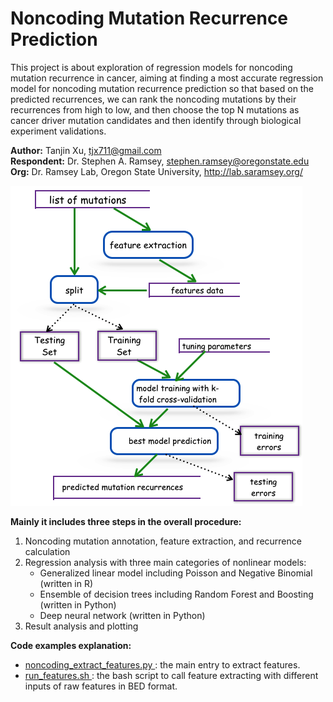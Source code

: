 # Noncoding Mutation Recurrence Prediction

This project is about exploration of regression models for noncoding mutation recurrence in cancer, aiming at finding a most accurate regression model for noncoding mutation recurrence prediction so that based on the predicted recurrences, we can rank the noncoding mutations by their recurrences from high to low, and then choose the top N mutations as cancer driver mutation candidates and then identify through biological experiment validations. 


<b>Author:</b> Tanjin Xu, tjx711@gmail.com <br>
<b>Respondent:</b> Dr. Stephen A. Ramsey, stephen.ramsey@oregonstate.edu <br>
<b>Org:</b> Dr. Ramsey Lab, Oregon State University, http://lab.saramsey.org/

<img src="overall-proc.png">

<p> 
<b>Mainly it includes three steps in the overall procedure:</b>
<ol>
<li> Noncoding mutation annotation, feature extraction, and recurrence calculation </li>
<li> Regression analysis with three main categories of nonlinear models: 
   <ul>
     <li> Generalized linear model including Poisson and Negative Binomial (written in R) </li>
     <li> Ensemble of decision trees including Random Forest and Boosting (written in Python)</li>
     <li> Deep neural network (written in Python)</li>
   </ul>
</li>
<li> Result analysis and plotting </li>
</ol>
</p>

<p>
<b>Code examples explanation:</b> 
<ul>
<li> <a href="https://github.com/tj711/noncoding-recurrence/blob/master/source/noncoding_extract_features.py"> noncoding_extract_features.py </a> : the main entry to extract features.  </li>
<li> <a href="https://github.com/tj711/noncoding-recurrence/blob/master/source/run_features.sh"> run_features.sh </a> : the bash script to call feature extracting with different inputs of raw features in BED format. </li>
</ul>
</p>
